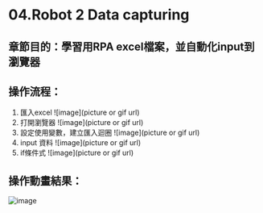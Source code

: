 # 04.Robot 2 Data capturing

## 章節目的：學習用RPA excel檔案，並自動化input到瀏覽器

## 操作流程：
1. 匯入excel
![image](picture or gif url)
2. 打開瀏覽器
![image](picture or gif url)
3. 設定使用變數，建立匯入迴圈
![image](picture or gif url)
4. input 資料
![image](picture or gif url)
5. if條件式
![image](picture or gif url)

## 操作動畫結果：
![image](https://github.com/Poyaching/RPA_UiPath/blob/main/03.Robot%201%20Clothing%20consultant/gif/test.gif)
